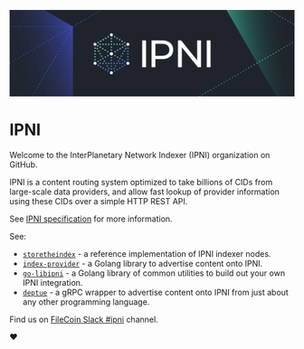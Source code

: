 ![banner](https://raw.githubusercontent.com/ipni/.github/main/profile/banner.png)

# IPNI
Welcome to the InterPlanetary Network Indexer (IPNI) organization on GitHub.

IPNI is a content routing system optimized to take billions of CIDs from large-scale data providers, and allow fast lookup of provider information using these CIDs over a simple HTTP REST API.

See [IPNI specification](https://github.com/ipni/specs/blob/main/IPNI.md) for more information.

See:
 * [`storetheindex`](https://github.com/ipni/storetheindex) - a reference implementation of IPNI indexer nodes.
 * [`index-provider`](https://github.com/ipni/index-provider) - a Golang library to advertise content onto IPNI.
 * [`go-libipni`](https://github.com/ipni/go-libipni) - a Golang library of common utilities to build out your own IPNI integration.
 * [`deptue`](https://github.com/ipni/depute) - a gRPC wrapper to advertise content onto IPNI from just about any other programming language.
 
Find us on [FileCoin Slack #ipni](https://filecoinproject.slack.com/archives/C02T827T9N0) channel.

:heart: 